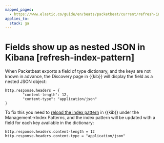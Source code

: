 ```yaml
---
mapped_pages:
  - https://www.elastic.co/guide/en/beats/packetbeat/current/refresh-index-pattern.html
applies_to:
  stack: ga
---
```


# Fields show up as nested JSON in Kibana [refresh-index-pattern]

When Packetbeat exports a field of type dictionary, and the keys are not known in advance, the Discovery page in {{kib}} will display the field as a nested JSON object:

```shell
http.response.headers = {
        "content-length": 12,
        "content-type": "application/json"
}
```

To fix this you need to [reload the index pattern](docs-content://explore-analyze/find-and-organize/data-views.md) in {{kib}} under the Management→Index Patterns, and the index pattern will be updated with a field for each key available in the dictionary:

```shell
http.response.headers.content-length = 12
http.response.headers.content-type = "application/json"
```

